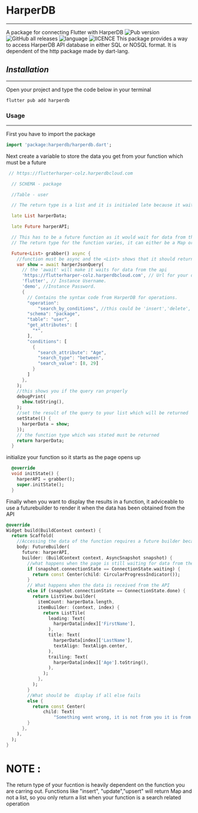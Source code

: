 # **HarperDB**
---
A package for connecting Flutter with HarperDB
 ![Pub version](https://img.shields.io/badge/Pub-v0.0.1-orange) ![GitHub all releases](https://img.shields.io/github/downloads/HarperDB/harperdb-sdk-flutter/total) ![language](https://img.shields.io/github/languages/count/HarperDB/harperdb-sdk-flutter?color=g&style=plastic) ![lICENCE](https://img.shields.io/badge/Licence-BSD--3-yellow)
 This package provides a way to access HarperDB API database in either SQL or NOSQL format. It is dependent of the http package made by dart-lang. 
 
 
 ## *Installation*
 ---
Open your project and type the code below in your terminal
 ```dart
 flutter pub add harperdb
 ```

### Usage
***
First you have to import the package 
```dart
import 'package:harperdb/harperdb.dart';
```

Next create a variable to store the data you get from your function which must be a future

```dart
 // https://flutterharper-colz.harperdbcloud.com

  // SCHEMA - package

  //Table - user

  // The return type is a list and it is initialed late because it waits for the api to retrieve data before it is initialized

  late List harperData;

  late Future harperAPI;

  // This has to be a future function as it would wait for data from the API
  // The return type for the function varies, it can either be a Map or a list depending on the operation you are carrying out

  Future<List> grabber() async {
    //function must be async and the <List> shows that it should return a list
    var show = await harperJsonQuery(
      // the 'await' will make it waits for data from the api
      'https://flutterharper-colz.harperdbcloud.com', // Url for your databse.
      'flutter', // Instance Username.
      'demo', //Instance Password.
      {
        // Contains the syntax code from HarperDB for operations.
        "operation":
            "search_by_conditions", //this could be 'insert','delete','update','search_by_value' etc
        "schema": "package",
        "table": "user",
        "get_attributes": [
          "*",
        ],
        "conditions": [
          {
            "search_attribute": "Age",
            "search_type": "between",
            "search_value": [8, 29]
          }
        ]
      },
    );
    //this shows you if the query ran properly
    debugPrint(
      show.toString(),
    );
    //set the result of the query to your list which will be returned
    setState(() {
      harperData = show;
    });
    // the function type which was stated must be returned
    return harperData;
  }
```

initialize your function so it starts as the page opens up
```dart
  @override
  void initState() {
    harperAPI = grabber();
    super.initState();
  }
  ```
  
  Finally when you want to display the results in a function, it adviceable to use a futurebuilder to render it when the data has been obtained from the API
  
  ``` dart
  @override
  Widget build(BuildContext context) {
    return Scaffold(
      //Accessing the data of the function requires a future builder because the function is a future function and we don't want our page to open before we get the data from the api
      body: FutureBuilder(
        future: harperAPI,
        builder: (BuildContext context, AsyncSnapshot snapshot) {
          //what happens when the page is still waiting for data from the API
          if (snapshot.connectionState == ConnectionState.waiting) {
            return const Center(child: CircularProgressIndicator());
          }
          // What happens when the data is received from the API
          else if (snapshot.connectionState == ConnectionState.done) {
            return ListView.builder(
              itemCount: harperData.length,
              itemBuilder: (context, index) {
                return ListTile(
                  leading: Text(
                    harperData[index]['FirstName'],
                  ),
                  title: Text(
                    harperData[index]['LastName'],
                    textAlign: TextAlign.center,
                  ),
                  trailing: Text(
                    harperData[index]['Age'].toString(),
                  ),
                );
              },
            );
          }
          //What should be  display if all else fails
          else {
            return const Center(
                child: Text(
                    "Something went wrong, it is not from you it is from us"));
          }
        },
      ),
    );
  }
  ```
  
  # **NOTE :**
  The return type of your fucntion is heavily dependent on the function you are carring out. Functions like "insert", "update","upsert" will return Map and not a list, so you only return a list when your function is a search related operation
 
  